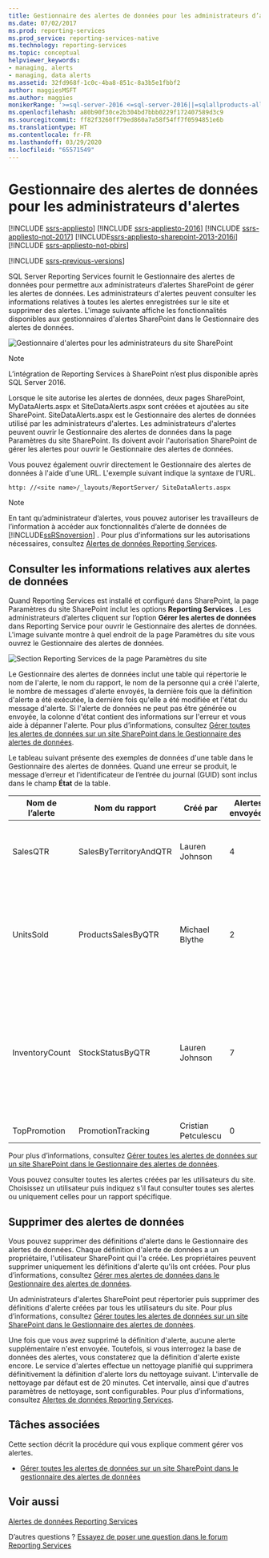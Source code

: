 ```yaml
---
title: Gestionnaire des alertes de données pour les administrateurs d’alertes | Microsoft Docs
ms.date: 07/02/2017
ms.prod: reporting-services
ms.prod_service: reporting-services-native
ms.technology: reporting-services
ms.topic: conceptual
helpviewer_keywords:
- managing, alerts
- managing, data alerts
ms.assetid: 32fd968f-1c0c-4ba8-851c-8a3b5e1fbbf2
author: maggiesMSFT
ms.author: maggies
monikerRange: '>=sql-server-2016 <=sql-server-2016||=sqlallproducts-allversions'
ms.openlocfilehash: a80b90f30ce2b304bd7bbb0229f172407589d3c9
ms.sourcegitcommit: ff82f3260ff79ed860a7a58f54ff7f0594851e6b
ms.translationtype: HT
ms.contentlocale: fr-FR
ms.lasthandoff: 03/29/2020
ms.locfileid: "65571549"
---
```

# <a name="data-alert-manager-for-alerting-administrators"></a>Gestionnaire des alertes de données pour les administrateurs d'alertes

[!INCLUDE [ssrs-appliesto](../includes/ssrs-appliesto.md)] [!INCLUDE [ssrs-appliesto-2016](../includes/ssrs-appliesto-2016.md)] [!INCLUDE [ssrs-appliesto-not-2017](../includes/ssrs-appliesto-not-2017.md)] [!INCLUDE[ssrs-appliesto-sharepoint-2013-2016i](../includes/ssrs-appliesto-sharepoint-2013-2016.md)] [!INCLUDE [ssrs-appliesto-not-pbirs](../includes/ssrs-appliesto-not-pbirs.md)]

[!INCLUDE [ssrs-previous-versions](../includes/ssrs-previous-versions.md)]

SQL Server Reporting Services fournit le Gestionnaire des alertes de données pour permettre aux administrateurs d’alertes SharePoint de gérer les alertes de données. Les administrateurs d'alertes peuvent consulter les informations relatives à toutes les alertes enregistrées sur le site et supprimer des alertes. L'image suivante affiche les fonctionnalités disponibles aux gestionnaires d'alertes SharePoint dans le Gestionnaire des alertes de données.

![Gestionnaire d'alertes pour les administrateurs du site SharePoint](../reporting-services/media/rs-alertmanagersite.gif "Gestionnaire d'alertes pour les administrateurs du site SharePoint")

> [!NOTE]
> L’intégration de Reporting Services à SharePoint n’est plus disponible après SQL Server 2016.

 Lorsque le site autorise les alertes de données, deux pages SharePoint, MyDataAlerts.aspx et SiteDataAlerts.aspx sont créées et ajoutées au site SharePoint. SiteDataAlerts.aspx est le Gestionnaire des alertes de données utilisé par les administrateurs d'alertes. Les administrateurs d'alertes peuvent ouvrir le Gestionnaire des alertes de données dans la page Paramètres du site SharePoint. Ils doivent avoir l'autorisation SharePoint de gérer les alertes pour ouvrir le Gestionnaire des alertes de données.  
  
 Vous pouvez également ouvrir directement le Gestionnaire des alertes de données à l'aide d'une URL. L'exemple suivant indique la syntaxe de l'URL.  
  
 `http: //<site name>/_layouts/ReportServer/ SiteDataAlerts.aspx`  
  
> [!NOTE]  
>  En tant qu’administrateur d’alertes, vous pouvez autoriser les travailleurs de l’information à accéder aux fonctionnalités d’alerte de données de [!INCLUDE[ssRSnoversion](../includes/ssrsnoversion-md.md)] . Pour plus d’informations sur les autorisations nécessaires, consultez [Alertes de données Reporting Services](../reporting-services/reporting-services-data-alerts.md).  
  
##  <a name="viewing-data-alert-information"></a><a name="ViewingAlerts"></a> Consulter les informations relatives aux alertes de données  
 Quand Reporting Services est installé et configuré dans SharePoint, la page Paramètres du site SharePoint inclut les options **Reporting Services** . Les administrateurs d’alertes cliquent sur l’option **Gérer les alertes de données** dans Reporting Service pour ouvrir le Gestionnaire des alertes de données. L'image suivante montre à quel endroit de la page Paramètres du site vous ouvrez le Gestionnaire des alertes de données.  
  
 ![Section Reporting Services de la page Paramètres du site](../reporting-services/media/rs-sitesettings.gif "Section Reporting Services de la page Paramètres du site")  
  
 Le Gestionnaire des alertes de données inclut une table qui répertorie le nom de l'alerte, le nom du rapport, le nom de la personne qui a créé l'alerte, le nombre de messages d'alerte envoyés, la dernière fois que la définition d'alerte a été exécutée, la dernière fois qu'elle a été modifiée et l'état du message d'alerte. Si l'alerte de données ne peut pas être générée ou envoyée, la colonne d'état contient des informations sur l'erreur et vous aide à dépanner l'alerte. Pour plus d’informations, consultez [Gérer toutes les alertes de données sur un site SharePoint dans le Gestionnaire des alertes de données](../reporting-services/manage-all-data-alerts-on-a-sharepoint-site-in-data-alert-manager.md).  
  
 Le tableau suivant présente des exemples de données d'une table dans le Gestionnaire des alertes de données. Quand une erreur se produit, le message d’erreur et l’identificateur de l’entrée du journal (GUID) sont inclus dans le champ **État** de la table.  
  
|Nom de l’alerte|Nom du rapport|Créé par|Alertes envoyées|Dernière exécution|Dernière modification|Statut|  
|----------------|-----------------|----------------|-----------------|--------------|-------------------|------------|  
|SalesQTR|SalesByTerritoryAndQTR|Lauren Johnson|4|6/12/2011|6/1/2011|La dernière alerte a été exécutée avec succès et l'alerte a été envoyée.|  
|UnitsSold|ProductsSalesByQTR|Michael Blythe|2|7/1/2011|6/28/2011|La dernière alerte a été exécutée avec succès, mais aucune donnée n'a été modifiée et aucune alerte n'a été envoyée.|  
|InventoryCount|StockStatusByQTR|Lauren Johnson|7|7/10/2011|7/2/2011|\<message d’erreur> Le fichier journal contient des informations détaillées sur l’erreur. Consultez l’entrée du journal portant l’identificateur : \<GUID>.|  
|TopPromotion|PromotionTracking|Cristian Petculescu|0||5/23/2011|Alerte créée.|  
  
 Pour plus d’informations, consultez [Gérer toutes les alertes de données sur un site SharePoint dans le Gestionnaire des alertes de données](../reporting-services/manage-all-data-alerts-on-a-sharepoint-site-in-data-alert-manager.md).  
  
 Vous pouvez consulter toutes les alertes créées par les utilisateurs du site. Choisissez un utilisateur puis indiquez s'il faut consulter toutes ses alertes ou uniquement celles pour un rapport spécifique.  
  
  
##  <a name="delete-data-alerts"></a><a name="DeleteAlerts"></a> Supprimer des alertes de données  
 Vous pouvez supprimer des définitions d'alerte dans le Gestionnaire des alertes de données. Chaque définition d'alerte de données a un propriétaire, l'utilisateur SharePoint qui l'a créée. Les propriétaires peuvent supprimer uniquement les définitions d'alerte qu'ils ont créées. Pour plus d’informations, consultez [Gérer mes alertes de données dans le Gestionnaire des alertes de données](../reporting-services/manage-my-data-alerts-in-data-alert-manager.md).  
  
 Un administrateurs d'alertes SharePoint peut répertorier puis supprimer des définitions d'alerte créées par tous les utilisateurs du site. Pour plus d’informations, consultez [Gérer toutes les alertes de données sur un site SharePoint dans le Gestionnaire des alertes de données](../reporting-services/manage-all-data-alerts-on-a-sharepoint-site-in-data-alert-manager.md).  
  
 Une fois que vous avez supprimé la définition d'alerte, aucune alerte supplémentaire n'est envoyée. Toutefois, si vous interrogez la base de données des alertes, vous constaterez que la définition d'alerte existe encore. Le service d'alertes effectue un nettoyage planifié qui supprimera définitivement la définition d'alerte lors du nettoyage suivant. L'intervalle de nettoyage par défaut est de 20 minutes. Cet intervalle, ainsi que d'autres paramètres de nettoyage, sont configurables. Pour plus d’informations, consultez [Alertes de données Reporting Services](../reporting-services/reporting-services-data-alerts.md).  
  
  
##  <a name="related-tasks"></a><a name="HowTo"></a> Tâches associées  
 Cette section décrit la procédure qui vous explique comment gérer vos alertes.  
  
-   [Gérer toutes les alertes de données sur un site SharePoint dans le gestionnaire des alertes de données](../reporting-services/manage-all-data-alerts-on-a-sharepoint-site-in-data-alert-manager.md)  

## <a name="see-also"></a>Voir aussi

[Alertes de données Reporting Services](../reporting-services/reporting-services-data-alerts.md)  

D’autres questions ? [Essayez de poser une question dans le forum Reporting Services](https://go.microsoft.com/fwlink/?LinkId=620231)
